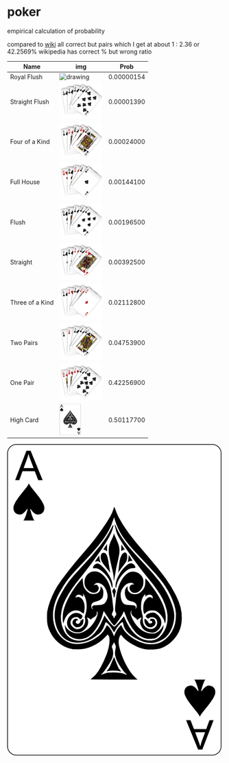 # poker
empirical calculation of probability

compared to [wiki](https://en.wikipedia.org/wiki/Poker_probability) all correct but 
pairs which I get at about 1 : 2.36 or 42.2569% wikipedia has correct % but wrong ratio

| Name        | img                                                          | Prob |
| ----------- | ------------------------------------------------------------ | ---- |
| Royal Flush |<img src="Images/RoyalFlush.png" alt="drawing" width="100"/>       |0.00000154|
| Straight Flush |<img src="Images/StraightFlush.png" alt="drawing" width="100"/> |0.00001390|
| Four of a Kind |<img src="Images/FourofaKind.png" alt="drawing" width="100"/>   |0.00024000|
| Full House |<img src="Images/FullHouse.png" alt="drawing" width="100"/>         |0.00144100|
| Flush      |<img src="Images/Flush.png" alt="drawing" width="100"/>             |0.00196500|
| Straight   |<img src="Images/Straight.png" alt="drawing" width="100"/>          |0.00392500|
| Three of a Kind  |<img src="Images/ThreeofaKind.png" alt="drawing" width="100"/>|0.02112800|
| Two Pairs |<img src="Images/TwoPairs.png" alt="drawing" width="100"/>           |0.04753900|
| One Pair |<img src="Images/OnePair.png" alt="drawing" width="100"/>             |0.42256900| 
| High Card| <img src="Images/ace_of_spades.png" alt="drawing" width="50"/>       |0.50117700|


![alt-text](Images/ace_of_spades.png)
